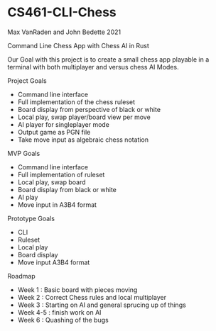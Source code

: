 # CS461-CLI-Chess
Max VanRaden and John Bedette 2021

Command Line Chess App with Chess AI in Rust

Our Goal with this project is to create a small chess app playable in a terminal with both multiplayer and versus chess AI Modes. 


Project Goals
- Command line interface 
- Full implementation of the chess ruleset
- Board display from perspective of black or white
- Local play, swap player/board view per move 
- AI player for singleplayer mode
- Output game as PGN file 
- Take move input as algebraic chess notation

MVP Goals
- Command line interface 
- Full implementation of ruleset
- Local play, swap board
- Board display from black or white
- AI play
- Move input in A3B4 format

Prototype Goals
- CLI
- Ruleset
- Local play
- Board display
- Move input A3B4 format


Roadmap
- Week 1 : Basic board with pieces moving
- Week 2 : Correct Chess rules and local multiplayer
- Week 3 : Starting on AI and general sprucing up of things
- Week 4-5 : finish work on AI
- Week 6 : Quashing of the bugs
